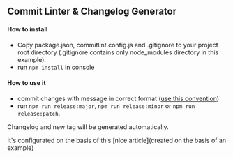 ## Commit Linter & Changelog Generator  
  
#### How to install  
* Copy package.json, commitlint.config.js and .gitignore to your project root directory (.gitignore contains only node_modules directory in this example).
* run `npm install` in console

#### How to use it
* commit changes with message in correct format ([use this convention](https://github.com/conventional-changelog/commitlint))
* run `npm run release:major`, `npm run release:minor` or `npm run release:patch`.
  
Changelog and new tag will be generated automatically. 
  
  
It's configurated on the basis of this [nice article](created on the basis of an example)